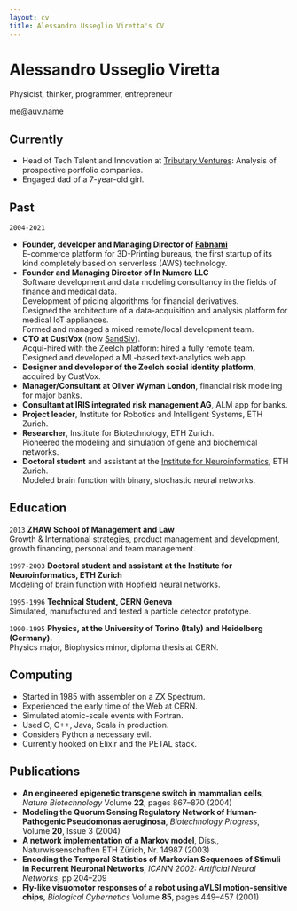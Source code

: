 ```yaml
---
layout: cv
title: Alessandro Usseglio Viretta's CV
---
```

# Alessandro Usseglio Viretta
Physicist, thinker, programmer, entrepreneur

<div id="webaddress">
<a href="mailto:me@auv.name">me@auv.name</a>
</div>


## Currently

* Head of Tech Talent and Innovation at [Tributary Ventures](https://tributaryventures.com): Analysis of prospective portfolio companies.
* Engaged dad of a 7-year-old girl.

## Past

`2004-2021`
* __Founder, developer and Managing Director of [Fabnami](https://fabnami.com)__\
E-commerce platform for 3D-Printing bureaus, the first startup of its kind completely based on serverless (AWS) technology.
* __Founder and Managing Director of In Numero LLC__\
Software development and data modeling consultancy in the fields of finance and medical data.\
Development of pricing algorithms for financial derivatives.\
Designed the architecture of a data-acquisition and analysis platform for medical IoT appliances.\
Formed and managed a mixed remote/local development team.
* __CTO at CustVox__ (now [SandSiv](https://sandsiv.com)).\
Acqui-hired with the Zeelch platform: hired a fully remote team.\
Designed and developed a ML-based text-analytics web app.
* __Designer and developer of the Zeelch social identity platform__, acquired by CustVox.
* __Manager/Consultant at Oliver Wyman London__, financial risk modeling for major banks.
* __Consultant at IRIS integrated risk management AG__, ALM app for banks.
* __Project leader__, Institute for Robotics and Intelligent Systems, ETH Zurich.
* __Researcher__, Institute for Biotechnology, ETH Zurich.\
Pioneered the modeling and simulation of gene and biochemical networks.
* __Doctoral student__ and assistant at the [Institute for Neuroinformatics](https://www.ini.uzh.ch/~ale/), ETH Zurich.\
Modeled brain function with binary, stochastic neural networks.

## Education
`2013`
__ZHAW School of Management and Law__\
Growth & International strategies, product management and development, growth financing, personal and team management.

`1997-2003`
__Doctoral student and assistant at the Institute for Neuroinformatics, ETH Zurich__\
Modeling of brain function with Hopfield neural networks.

`1995-1996`
__Technical Student, CERN Geneva__\
Simulated, manufactured and tested a particle detector prototype.

`1990-1995`
__Physics, at the University of Torino (Italy) and Heidelberg (Germany).__\
Physics major, Biophysics minor, diploma thesis at CERN. 

## Computing

* Started in 1985 with assembler on a ZX Spectrum.
* Experienced the early time of the Web at CERN.
* Simulated atomic-scale events with Fortran.
* Used C, C++, Java, Scala in production.
* Considers Python a necessary evil.
* Currently hooked on Elixir and the PETAL stack.

## Publications

* __An engineered epigenetic transgene switch in mammalian cells__, *Nature Biotechnology* Volume __22__, pages 867–870 (2004)
* __Modeling the Quorum Sensing Regulatory Network of Human-Pathogenic Pseudomonas aeruginosa__, *Biotechnology Progress*, Volume __20__, Issue 3 (2004)
* __A network implementation of a Markov model__, Diss., Naturwissenschaften ETH Zürich, Nr. 14987 (2003)
* __Encoding the Temporal Statistics of Markovian Sequences of Stimuli in Recurrent Neuronal Networks__, *ICANN 2002: Artificial Neural Networks*, pp 204–209
* __Fly-like visuomotor responses of a robot using aVLSI motion-sensitive chips__, *Biological Cybernetics* Volume __85__, pages 449–457 (2001)



